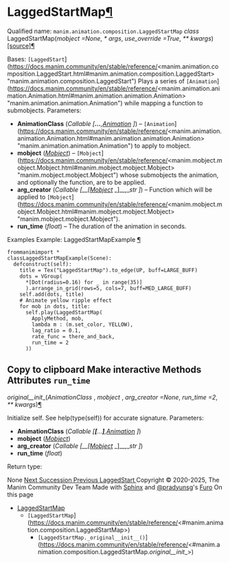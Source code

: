 # LaggedStartMap[¶](https://docs.manim.community/en/stable/reference/<#laggedstartmap> "Link to this heading")
Qualified name: `manim.animation.composition.LaggedStartMap`
_class_ LaggedStartMap(_mobject =None_, _* args_, _use_override =True_, _** kwargs_)[[source]](https://docs.manim.community/en/stable/reference/<../_modules/manim/animation/composition.html#LaggedStartMap>)[¶](https://docs.manim.community/en/stable/reference/<#manim.animation.composition.LaggedStartMap> "Link to this definition")
    
Bases: `[LaggedStart`](https://docs.manim.community/en/stable/reference/<manim.animation.composition.LaggedStart.html#manim.animation.composition.LaggedStart> "manim.animation.composition.LaggedStart")
Plays a series of `[Animation`](https://docs.manim.community/en/stable/reference/<manim.animation.animation.Animation.html#manim.animation.animation.Animation> "manim.animation.animation.Animation") while mapping a function to submobjects.
Parameters:
    
  * **AnimationClass** (_Callable_ _[__...__,_[_Animation_](https://docs.manim.community/en/stable/reference/<manim.animation.animation.Animation.html#manim.animation.animation.Animation> "manim.animation.animation.Animation") _]_) – `[Animation`](https://docs.manim.community/en/stable/reference/<manim.animation.animation.Animation.html#manim.animation.animation.Animation> "manim.animation.animation.Animation") to apply to mobject.
  * **mobject** ([_Mobject_](https://docs.manim.community/en/stable/reference/<manim.mobject.mobject.Mobject.html#manim.mobject.mobject.Mobject> "manim.mobject.mobject.Mobject")) – `[Mobject`](https://docs.manim.community/en/stable/reference/<manim.mobject.mobject.Mobject.html#manim.mobject.mobject.Mobject> "manim.mobject.mobject.Mobject") whose submobjects the animation, and optionally the function, are to be applied.
  * **arg_creator** (_Callable_ _[__[_[_Mobject_](https://docs.manim.community/en/stable/reference/<manim.mobject.mobject.Mobject.html#manim.mobject.mobject.Mobject> "manim.mobject.mobject.Mobject") _]__,__str_ _]_) – Function which will be applied to `[Mobject`](https://docs.manim.community/en/stable/reference/<manim.mobject.mobject.Mobject.html#manim.mobject.mobject.Mobject> "manim.mobject.mobject.Mobject").
  * **run_time** (_float_) – The duration of the animation in seconds.


Examples
Example: LaggedStartMapExample [¶](https://docs.manim.community/en/stable/reference/<#laggedstartmapexample>)
```
frommanimimport *
classLaggedStartMapExample(Scene):
  defconstruct(self):
    title = Tex("LaggedStartMap").to_edge(UP, buff=LARGE_BUFF)
    dots = VGroup(
      *[Dot(radius=0.16) for _ in range(35)]
      ).arrange_in_grid(rows=5, cols=7, buff=MED_LARGE_BUFF)
    self.add(dots, title)
    # Animate yellow ripple effect
    for mob in dots, title:
      self.play(LaggedStartMap(
        ApplyMethod, mob,
        lambda m : (m.set_color, YELLOW),
        lag_ratio = 0.1,
        rate_func = there_and_back,
        run_time = 2
      ))

```
Copy to clipboard
Make interactive
Methods
Attributes
`run_time`  
---  
_original__init__(_AnimationClass_ , _mobject_ , _arg_creator =None_, _run_time =2_, _** kwargs_)[¶](https://docs.manim.community/en/stable/reference/<#manim.animation.composition.LaggedStartMap._original__init__> "Link to this definition")
    
Initialize self. See help(type(self)) for accurate signature.
Parameters:
    
  * **AnimationClass** (_Callable_ _[__[__...__]__,_[_Animation_](https://docs.manim.community/en/stable/reference/<manim.animation.animation.Animation.html#manim.animation.animation.Animation> "manim.animation.animation.Animation") _]_)
  * **mobject** ([_Mobject_](https://docs.manim.community/en/stable/reference/<manim.mobject.mobject.Mobject.html#manim.mobject.mobject.Mobject> "manim.mobject.mobject.Mobject"))
  * **arg_creator** (_Callable_ _[__[_[_Mobject_](https://docs.manim.community/en/stable/reference/<manim.mobject.mobject.Mobject.html#manim.mobject.mobject.Mobject> "manim.mobject.mobject.Mobject") _]__,__str_ _]_)
  * **run_time** (_float_)


Return type:
    
None
[ Next Succession ](https://docs.manim.community/en/stable/reference/<manim.animation.composition.Succession.html>) [ Previous LaggedStart ](https://docs.manim.community/en/stable/reference/<manim.animation.composition.LaggedStart.html>)
Copyright © 2020-2025, The Manim Community Dev Team 
Made with [Sphinx](https://docs.manim.community/en/stable/reference/<https:/www.sphinx-doc.org/>) and [@pradyunsg](https://docs.manim.community/en/stable/reference/<https:/pradyunsg.me>)'s [Furo](https://docs.manim.community/en/stable/reference/<https:/github.com/pradyunsg/furo>)
On this page 
  * [LaggedStartMap](https://docs.manim.community/en/stable/reference/<#>)
    * `[LaggedStartMap`](https://docs.manim.community/en/stable/reference/<#manim.animation.composition.LaggedStartMap>)
      * `[LaggedStartMap._original__init__()`](https://docs.manim.community/en/stable/reference/<#manim.animation.composition.LaggedStartMap._original__init__>)


